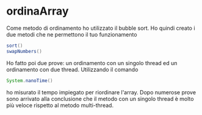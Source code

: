 # ordinaArray
Come metodo di ordinamento ho utilizzato il bubble sort. Ho quindi creato i due metodi che ne permettono il tuo funzionamento  
```java
sort()
swapNumbers()
```

Ho fatto poi due prove: un ordinamento con un singolo thread ed un ordinamento con due thread.
Utilizzando il comando 
```java
System.nanoTime()
```
ho misurato il tempo impiegato per riordinare l'array.
Dopo numerose prove sono arrivato alla conclusione che il metodo con un singolo thread è molto più veloce rispetto al metodo multi-thread.
